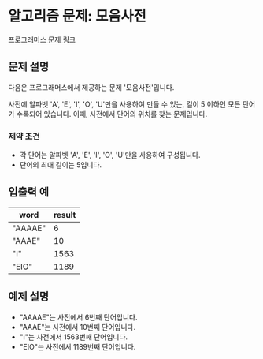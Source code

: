 # 알고리즘 문제: 모음사전

[프로그래머스 문제 링크](https://school.programmers.co.kr/learn/courses/30/lessons/84512)

## 문제 설명
다음은 프로그래머스에서 제공하는 문제 '모음사전'입니다.

사전에 알파벳 'A', 'E', 'I', 'O', 'U'만을 사용하여 만들 수 있는, 길이 5 이하인 모든 단어가 수록되어 있습니다. 이때, 사전에서 단어의 위치를 찾는 문제입니다.

### 제약 조건
- 각 단어는 알파벳 'A', 'E', 'I', 'O', 'U'만을 사용하여 구성됩니다.
- 단어의 최대 길이는 5입니다.

## 입출력 예
| word    | result |
|---------|--------|
| "AAAAE" | 6      |
| "AAAE"  | 10     |
| "I"     | 1563   |
| "EIO"   | 1189   |

## 예제 설명
- "AAAAE"는 사전에서 6번째 단어입니다.
- "AAAE"는 사전에서 10번째 단어입니다.
- "I"는 사전에서 1563번째 단어입니다.
- "EIO"는 사전에서 1189번째 단어입니다.
